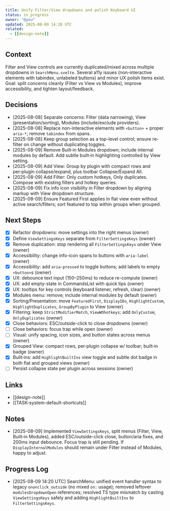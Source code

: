 ```yaml
---
title: Unify Filter/View dropdowns and polish Keyboard UI
status: in_progress
owner: "@you"
updated: 2025-08-09 14:20 UTC
related:
  - [[design-note]]
---
```


## Context
Filter and View controls are currently duplicated/mixed across multiple dropdowns in `SearchMenu.svelte`. Several a11y issues (non-interactive elements with tabindex, unlabeled buttons) and minor UX polish items exist. Goal: split concerns cleanly (Filter vs View vs Modules), improve accessibility, and tighten layout/feedback.

## Decisions
- [2025-08-08] Separate concerns: Filter (data narrowing), View (presentation/sorting), Modules (include/exclude providers).
- [2025-08-08] Replace non-interactive elements with `<button>` + proper `aria-*`; remove `tabindex` from spans.
- [2025-08-08] Keep group selection as a top-level control; ensure re-filter on change without duplicating toggles.
- [2025-08-09] Remove Built‑in Modules dropdown; include internal modules by default. Add subtle built‑in highlighting controlled by View setting.
- [2025-08-09] Add View: Group by plugin with compact rows and per‑plugin collapse/expand, plus toolbar Collapse/Expand All.
- [2025-08-09] Add Filter: Only custom hotkeys, Only duplicates. Compose with existing filters and hotkey queries.
- [2025-08-09] Fix info icon visibility in Filter dropdown by aligning markup with View dropdown structure.
- [2025-08-09] Ensure Featured First applies in flat view even without active search/filters; sort featured to top within groups when grouped.

## Next Steps
- [x] Refactor dropdowns: move settings into the right menus (owner)
- [x] Define `ViewSettingsKeys` separate from `FilterSettingsKeys` (owner)
- [x] Remove duplication: stop rendering all `FilterSettingsKeys` under View (owner)
- [x] Accessibility: change info-icon spans to buttons with `aria-label` (owner)
- [x] Accessibility: add `aria-pressed` to toggle buttons; add labels to empty `<button>`s (owner)
- [x] UX: debounce text input (150–250ms) to reduce re-compute (owner)
- [x] UX: add empty-state in CommandsList with quick tips (owner)
- [x] UX: tooltips for key controls (keyboard listener, refresh, clear) (owner)
- [x] Modules menu: remove; include internal modules by default (owner)
- [x] Sorting/Presentation: move `FeaturedFirst`, `DisplayIDs`, `HighlightCustom`, `HighlightDuplicates`, `GroupByPlugin` to View (owner)
- [x] Filtering: keep `StrictModifierMatch`, `ViewWOhotkeys`; add `OnlyCustom`, `OnlyDuplicates` (owner)
- [x] Close behaviors: ESC/outside-click to close dropdowns (owner)
- [ ] Close behaviors: focus trap while open (owner)
- [ ] Visual: unify spacing, icon sizes, and button states across menus (owner)
- [x] Grouped View: compact rows, per‑plugin collapse w/ toolbar; built‑in badge (owner)
- [x] Built‑ins: add `HighlightBuiltIns` view toggle and subtle dot badge in both flat and grouped views (owner)
- [ ] Persist collapse state per plugin across sessions (owner)

## Links
- [[design-note]]
- [[TASK-system-default-shortcuts]]

## Notes
- [2025-08-09] Implemented `ViewSettingsKeys`, split menus (Filter, View, Built‑in Modules), added ESC/outside-click close, button/aria fixes, and 200ms input debounce. Focus trap is still pending. If `DisplayInternalModules` should remain under Filter instead of Modules, happy to adjust.

## Progress Log
- [2025-08-09 14:20 UTC] SearchMenu: unified event handler syntax to legacy `ononclick_outside` (no mixed `on:` usage); removed leftover `modulesDropdownOpen` references; resolved TS type mismatch by casting `ViewSettingsKeys` safely and adding `HighlightBuiltIns` to `FilterSettingsKeys`.
